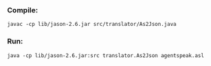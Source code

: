 ### Compile:

```
javac -cp lib/jason-2.6.jar src/translator/As2Json.java
```

### Run:

```
java -cp lib/jason-2.6.jar:src translator.As2Json agentspeak.asl
```
